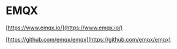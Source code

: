 # EMQX

[https://www.emqx.io/](https://www.emqx.io/)

[https://github.com/emqx/emqx](https://github.com/emqx/emqx)
